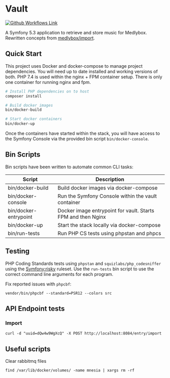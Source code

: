 # Vault
[![Github Workflows Link](https://github.com/medleybox/vault/workflows/PHP%20Tests/badge.svg)][github-workflows]

A Symfony 5.3 application to retrieve and store music for Medlybox. Rewritten concepts from [medlybox/import][github-import].

## Quick Start
This project uses Docker and docker-compose to manage project dependencies. You will need up to date installed and working versions of both. PHP 7.4 is used within the nginx + FPM container setup. There is only one container for running nginx and fpm.

```bash
# Install PHP dependencies on to host
composer install

# Build docker images
bin/docker-build

# Start docker containers
bin/docker-up
```

Once the containers have started within the stack, you will have access to the Symfony Console via the provided bin script `bin/docker-console`.

## Bin Scripts
Bin scripts have been written to automate common CLI tasks:

| Script | Description |
|--|--|
| bin/docker-build | Build docker images via docker-compose |
| bin/docker-console | Run the Symfony Console within the vault container |
| bin/docker-entrypoint | Docker image entrypoint for vault. Starts FPM and then Nginx |
| bin/docker-up | Start the stack locally via docker-compose |
| bin/run-tests | Run PHP CS tests using phpstan and phpcs |


## Testing
PHP Coding Standards tests using `phpstan` and `squizlabs/php_codesniffer` using the [Symfony:risky][phpcs-symfony-ruleset] ruleset. Use the `run-tests` bin script to use the correct command line arguments for each program.

Fix reported issues with `phpcbf`:
```
vendor/bin/phpcbf --standard=PSR12 --colors src
```

## API Endpoint tests

### Import
```
curl -d "uuid=dQw4w9WgXcQ" -X POST http://localhost:8084/entry/import
```
## Useful scripts

Clear rabbitmq files
```
find /var/lib/docker/volumes/ -name mnesia | xargs rm -rf
```

[github-import]: https://github.com/medleybox/import
[github-workflows]: https://github.com/medleybox/vault/actions?query=workflow%3A%22PHP+Tests%22
[phpcs-symfony-ruleset]: https://github.com/FriendsOfPHP/PHP-CS-Fixer/blob/2.17/doc/ruleSets/SymfonyRisky.rst

